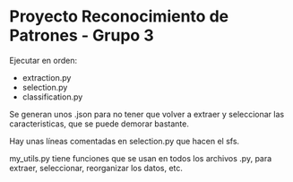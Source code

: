 # Proyecto Reconocimiento de Patrones - Grupo 3

Ejecutar en orden:

* extraction.py
* selection.py
* classification.py

Se generan unos .json para no tener que volver a extraer y seleccionar las caracteristicas, que se puede demorar bastante.

Hay unas líneas comentadas en selection.py que hacen el sfs.

my_utils.py tiene funciones que se usan en todos los archivos .py, para extraer, seleccionar, reorganizar los datos, etc.
